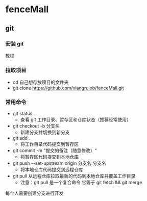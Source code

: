 # fenceMall

## git
### 安装 git
[教程](https://www.runoob.com/git/git-install-setup.html)

### 拉取项目
- cd 自己想存放项目的文件夹
- git clone https://github.com/xiangrujob/fenceMall.git

### 常用命令
- git status 
    - 查看 git 工作目录、暂存区和仓库状态（推荐经常使用）
- git checkout -b 分支名
  - 新建分支并切换到新分支 
- git add . 
  - 将工作目录代码提交到暂存区
- git commit -m "提交的备注（随意修改）" 
  - 将暂存区代码提交到本地仓库
- git push --set-upstream origin 分支名:分支名
  - 将本地仓库代码提交到远程仓库
- git pull 从远程仓库拉取最新的代码到本地仓库并覆盖工作目录
    - 注意：git pull 是一个复合命令 它等于 git fetch && git merge
    
每个人需要创建分支进行开发

